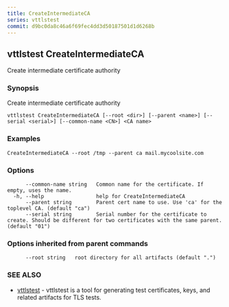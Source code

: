 ```yaml
---
title: CreateIntermediateCA
series: vttlstest
commit: d9bc0da8c46a6f69fec4dd3d50187501d1d6268b
---
```

## vttlstest CreateIntermediateCA

Create intermediate certificate authority

### Synopsis

Create intermediate certificate authority

```
vttlstest CreateIntermediateCA [--root <dir>] [--parent <name>] [--serial <serial>] [--common-name <CN>] <CA name>
```

### Examples

```
CreateIntermediateCA --root /tmp --parent ca mail.mycoolsite.com
```

### Options

```
      --common-name string   Common name for the certificate. If empty, uses the name.
  -h, --help                 help for CreateIntermediateCA
      --parent string        Parent cert name to use. Use 'ca' for the toplevel CA. (default "ca")
      --serial string        Serial number for the certificate to create. Should be different for two certificates with the same parent. (default "01")
```

### Options inherited from parent commands

```
      --root string   root directory for all artifacts (default ".")
```

### SEE ALSO

* [vttlstest](../)	 - vttlstest is a tool for generating test certificates, keys, and related artifacts for TLS tests.

